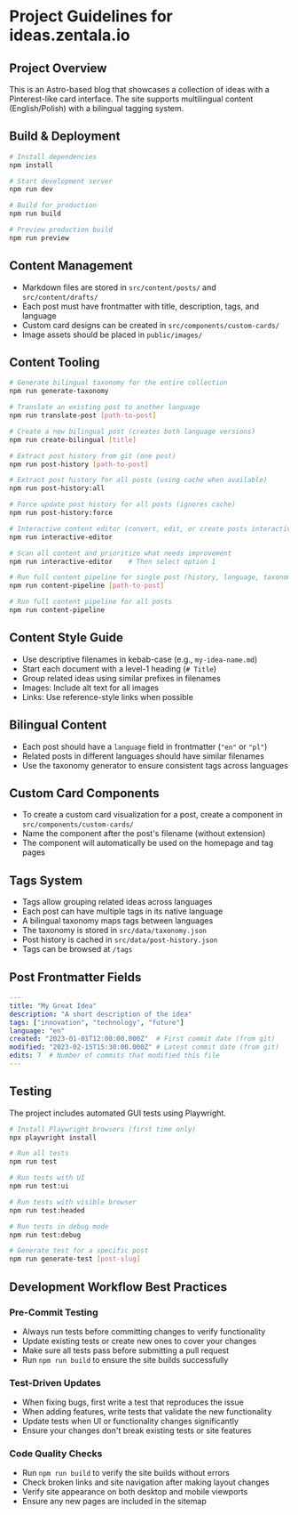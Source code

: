 # Project Guidelines for ideas.zentala.io

## Project Overview
This is an Astro-based blog that showcases a collection of ideas with a Pinterest-like card interface. The site supports multilingual content (English/Polish) with a bilingual tagging system.

## Build & Deployment
```bash
# Install dependencies
npm install

# Start development server
npm run dev

# Build for production
npm run build

# Preview production build
npm run preview
```

## Content Management
- Markdown files are stored in `src/content/posts/` and `src/content/drafts/`
- Each post must have frontmatter with title, description, tags, and language
- Custom card designs can be created in `src/components/custom-cards/`
- Image assets should be placed in `public/images/`

## Content Tooling
```bash
# Generate bilingual taxonomy for the entire collection
npm run generate-taxonomy

# Translate an existing post to another language
npm run translate-post [path-to-post]

# Create a new bilingual post (creates both language versions)
npm run create-bilingual [title]

# Extract post history from git (one post)
npm run post-history [path-to-post]

# Extract post history for all posts (using cache when available)
npm run post-history:all

# Force update post history for all posts (ignores cache)
npm run post-history:force

# Interactive content editor (convert, edit, or create posts interactively)
npm run interactive-editor

# Scan all content and prioritize what needs improvement
npm run interactive-editor    # Then select option 1

# Run full content pipeline for single post (history, language, taxonomy, translations)
npm run content-pipeline [path-to-post]

# Run full content pipeline for all posts
npm run content-pipeline
```

## Content Style Guide
- Use descriptive filenames in kebab-case (e.g., `my-idea-name.md`)
- Start each document with a level-1 heading (`# Title`)
- Group related ideas using similar prefixes in filenames
- Images: Include alt text for all images
- Links: Use reference-style links when possible

## Bilingual Content
- Each post should have a `language` field in frontmatter (`"en"` or `"pl"`)
- Related posts in different languages should have similar filenames
- Use the taxonomy generator to ensure consistent tags across languages

## Custom Card Components
- To create a custom card visualization for a post, create a component in `src/components/custom-cards/`
- Name the component after the post's filename (without extension)
- The component will automatically be used on the homepage and tag pages

## Tags System
- Tags allow grouping related ideas across languages
- Each post can have multiple tags in its native language
- A bilingual taxonomy maps tags between languages
- The taxonomy is stored in `src/data/taxonomy.json`
- Post history is cached in `src/data/post-history.json`
- Tags can be browsed at `/tags`

## Post Frontmatter Fields
```yaml
---
title: "My Great Idea"
description: "A short description of the idea"
tags: ["innovation", "technology", "future"]
language: "en"
created: "2023-01-01T12:00:00.000Z"  # First commit date (from git)
modified: "2023-02-15T15:30:00.000Z" # Latest commit date (from git)
edits: 7  # Number of commits that modified this file
---
```

## Testing
The project includes automated GUI tests using Playwright.

```bash
# Install Playwright browsers (first time only)
npx playwright install

# Run all tests
npm run test

# Run tests with UI
npm run test:ui

# Run tests with visible browser
npm run test:headed

# Run tests in debug mode
npm run test:debug

# Generate test for a specific post
npm run generate-test [post-slug]
```

## Development Workflow Best Practices

### Pre-Commit Testing
- Always run tests before committing changes to verify functionality
- Update existing tests or create new ones to cover your changes
- Make sure all tests pass before submitting a pull request
- Run `npm run build` to ensure the site builds successfully

### Test-Driven Updates
- When fixing bugs, first write a test that reproduces the issue
- When adding features, write tests that validate the new functionality
- Update tests when UI or functionality changes significantly
- Ensure your changes don't break existing tests or site features

### Code Quality Checks
- Run `npm run build` to verify the site builds without errors
- Check broken links and site navigation after making layout changes
- Verify site appearance on both desktop and mobile viewports
- Ensure any new pages are included in the sitemap